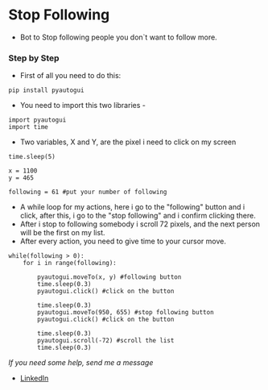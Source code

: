 # Stop Following
* Bot to Stop following people you don`t want to follow more.

### Step by Step

* First of all you need to do this:
```
pip install pyautogui
```

* You need to import this two libraries -
```
import pyautogui
import time
```

* Two variables, X and Y, are the pixel i need to click on my screen
```
time.sleep(5)

x = 1100
y = 465

following = 61 #put your number of following
```

* A while loop for my actions, here i go to the "following" button and i click, after this, i go to the "stop following" and i confirm clicking there.
* After i stop to following somebody i scroll 72 pixels, and the next person will be the first on my list.
* After every action, you need to give time to your cursor move.
```
while(following > 0):
    for i in range(following):
        
        pyautogui.moveTo(x, y) #following button
        time.sleep(0.3)
        pyautogui.click() #click on the button

        time.sleep(0.3)
        pyautogui.moveTo(950, 655) #stop following button
        pyautogui.click() #click on the button

        time.sleep(0.3)
        pyautogui.scroll(-72) #scroll the list
        time.sleep(0.3)
```

*If you need some help, send me a message*
- [LinkedIn](https://www.linkedin.com/in/nata-batista)
